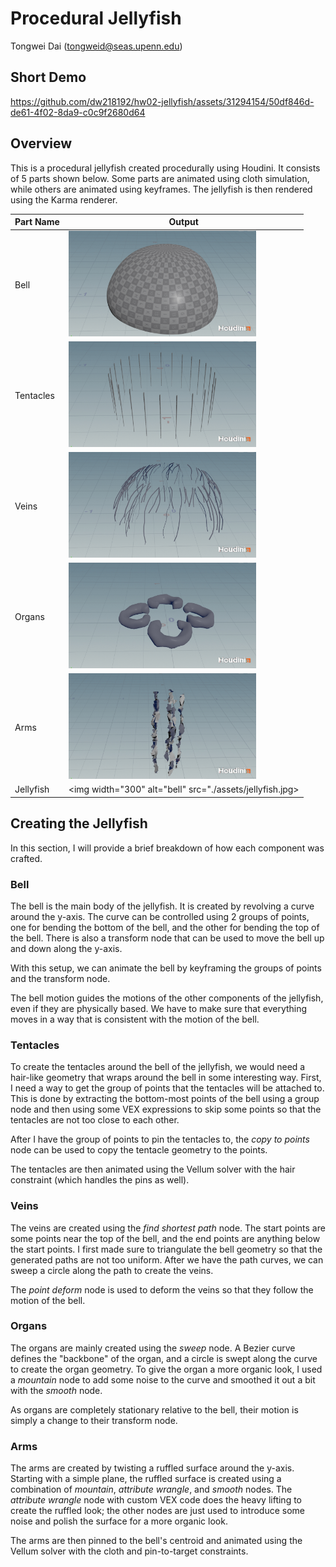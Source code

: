 # Procedural Jellyfish
Tongwei Dai (tongweid@seas.upenn.edu)

## Short Demo
https://github.com/dw218192/hw02-jellyfish/assets/31294154/50df846d-de61-4f02-8da9-c0c9f2680d64

## Overview
This is a procedural jellyfish created procedurally using Houdini. It consists of 5 parts shown below. Some parts are animated using cloth simulation, while others are animated using keyframes. The jellyfish is then rendered using the Karma renderer.

| Part Name | Output |
|-|-|
| Bell | <img width="300" alt="bell" src="./assets/bell.jpg"> |
| Tentacles | <img width="300" alt="bell" src="./assets/tentacle.jpg"> |
| Veins | <img width="300" alt="bell" src="./assets/veins.jpg"> |
| Organs | <img width="300" alt="bell" src="./assets/organs.jpg"> |
| Arms | <img width="300" alt="bell" src="./assets/arms.jpg"> |
| Jellyfish | <img width="300" alt="bell" src="./assets/jellyfish.jpg> |

## Creating the Jellyfish
In this section, I will provide a brief breakdown of how each component was crafted.

### Bell
The bell is the main body of the jellyfish. It is created by revolving a curve around the y-axis. The curve can be controlled using 2 groups of points, one for bending the bottom of the bell, and the other for bending the top of the bell. There is also a transform node that can be used to move the bell up and down along the y-axis.

With this setup, we can animate the bell by keyframing the groups of points and the transform node.

The bell motion guides the motions of the other components of the jellyfish, even if they are physically based. We have to make sure that everything moves in a way that is consistent with the motion of the bell.

### Tentacles
To create the tentacles around the bell of the jellyfish, we would need a hair-like geometry that wraps around the bell in some interesting way. First, I need a way to get the group of points that the tentacles will be attached to. This is done by extracting the bottom-most points of the bell using a group node and then using some VEX expressions to skip some points so that the tentacles are not too close to each other.

After I have the group of points to pin the tentacles to, the *copy to points* node can be used to copy the tentacle geometry to the points.

The tentacles are then animated using the Vellum solver with the hair constraint (which handles the pins as well).

### Veins
The veins are created using the *find shortest path* node. The start points are some points near the top of the bell, and the end points are anything below the start points. I first made sure to triangulate the bell geometry so that the generated paths are not too uniform. After we have the path curves, we can sweep a circle along the path to create the veins.

The *point deform* node is used to deform the veins so that they follow the motion of the bell. 

### Organs
The organs are mainly created using the *sweep* node. A Bezier curve defines the "backbone" of the organ, and a circle is swept along the curve to create the organ geometry. To give the organ a more organic look, I used a *mountain* node to add some noise to the curve and smoothed it out a bit with the *smooth* node.

As organs are completely stationary relative to the bell, their motion is simply a change to their transform node.

### Arms
The arms are created by twisting a ruffled surface around the y-axis. Starting with a simple plane, the ruffled surface is created using a combination of *mountain*, *attribute wrangle*, and *smooth* nodes. The *attribute wrangle* node with custom VEX code does the heavy lifting to create the ruffled look; the other nodes are just used to introduce some noise and polish the surface for a more organic look.

The arms are then pinned to the bell's centroid and animated using the Vellum solver with the cloth and pin-to-target constraints.
